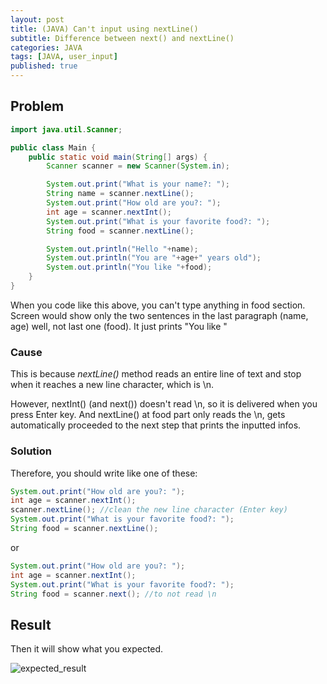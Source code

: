 ```yaml
---
layout: post
title: (JAVA) Can't input using nextLine()
subtitle: Difference between next() and nextLine()
categories: JAVA
tags: [JAVA, user_input]
published: true
---
```


## Problem

```jAVA
import java.util.Scanner;

public class Main {
    public static void main(String[] args) {
        Scanner scanner = new Scanner(System.in);

        System.out.print("What is your name?: ");
        String name = scanner.nextLine();
        System.out.print("How old are you?: ");
        int age = scanner.nextInt();
        System.out.print("What is your favorite food?: ");
        String food = scanner.nextLine();

        System.out.println("Hello "+name);
        System.out.println("You are "+age+" years old");
        System.out.println("You like "+food);
    }
}
```

When you code like this above, you can't type anything in food section.<br>
Screen would show only the two sentences in the last paragraph (name, age) well, not last one (food). It just prints "You like "<br>

### Cause

This is because _nextLine()_ method reads an entire line of text and stop when it reaches a new line character, which is \n.

However, nextInt() (and next()) doesn't read \n, so it is delivered when you press Enter key. And nextLine() at food part only reads the \n, gets automatically proceeded to the next step that prints the inputted infos.

### Solution

Therefore, you should write like one of these:

```java
System.out.print("How old are you?: ");
int age = scanner.nextInt();
scanner.nextLine(); //clean the new line character (Enter key)
System.out.print("What is your favorite food?: ");
String food = scanner.nextLine();
```

or

```java
System.out.print("How old are you?: ");
int age = scanner.nextInt();
System.out.print("What is your favorite food?: ");
String food = scanner.next(); //to not read \n
```

## Result

Then it will show what you expected.

![expected_result](https://user-images.githubusercontent.com/79247938/194130956-57385125-3767-4dcf-9df4-4986b571cc9c.png)

